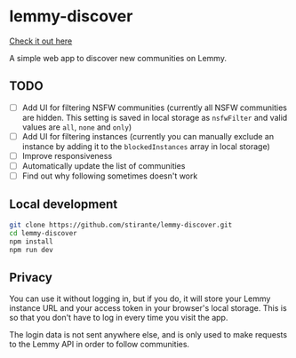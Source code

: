 # lemmy-discover

[Check it out here](https://stirante.github.io/lemmy-discover/)

A simple web app to discover new communities on Lemmy.

## TODO

- [ ] Add UI for filtering NSFW communities (currently all NSFW communities are hidden. This setting is saved in local storage as `nsfwFilter` and valid values are `all`, `none` and `only`)
- [ ] Add UI for filtering instances (currently you can manually exclude an instance by adding it to the `blockedInstances` array in local storage)
- [ ] Improve responsiveness
- [ ] Automatically update the list of communities
- [ ] Find out why following sometimes doesn't work

## Local development

```bash
git clone https://github.com/stirante/lemmy-discover.git
cd lemmy-discover
npm install
npm run dev
```

## Privacy

You can use it without logging in, but if you do, it will store your Lemmy instance URL and your access token in your browser's local storage. This is so that you don't have to log in every time you visit the app.

The login data is not sent anywhere else, and is only used to make requests to the Lemmy API in order to follow communities.